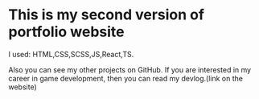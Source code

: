 # This is my second version of portfolio website

I used: HTML,CSS,SCSS,JS,React,TS.

Also you can see my other projects on GitHub.
If you are interested in my career in game development, then you can read my devlog.(link on the website)